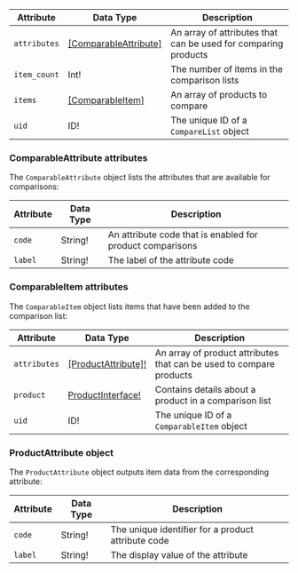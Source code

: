 Attribute |  Data Type | Description
--- | --- | ---
`attributes` | [[ComparableAttribute]](#comparableattribute-attributes) | An array of attributes that can be used for comparing products
`item_count` | Int! | The number of items in the comparison lists
`items` | [[ComparableItem]](#comparableitem-attributes) | An array of products to compare
`uid` | ID! | The unique ID of a `CompareList` object

### ComparableAttribute attributes

The `ComparableAttribute` object lists the attributes that are available for comparisons:

Attribute |  Data Type | Description
--- | --- | ---
`code` | String! | An attribute code that is enabled for product comparisons
`label` | String! | The label of the attribute code

### ComparableItem attributes

The `ComparableItem` object lists items that have been added to the comparison list:

Attribute |  Data Type | Description
--- | --- | ---
`attributes` | [[ProductAttribute]!](#productattribute-object) | An array of product attributes that can be used to compare products
`product` | [ProductInterface!](../../graphql/schema/products/interfaces/types/index.md) | Contains details about a product in a comparison list
`uid` | ID! | The unique ID of a `ComparableItem` object

### ProductAttribute object

The `ProductAttribute` object outputs item data from the corresponding attribute:

Attribute |  Data Type | Description
--- | --- | ---
`code` | String! | The unique identifier for a product attribute code
`label` | String! | The display value of the attribute

